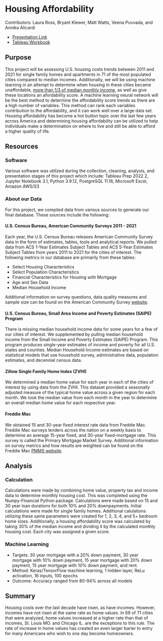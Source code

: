 # Housing Affordability
Contributors: Laura Ross, Bryant Klewer, Matt Watts, Veena Puvvada, and Annika Alicardi

* [Presentation Link](https://docs.google.com/presentation/d/10ihHbhPH5w8b3enussh1Tu3RalZYbiRg6_Voe1-td5E/edit?usp=sharing)
* [Tableau Workbook](https://public.tableau.com/app/profile/laura.ross4379/viz/HousingAffordability2011-2021Draft/AffordabilityHeatMap)

## Purpose
This project will be assessing U.S. housing costs trends between 2011 and 2021 for single family homes and apartments in 71 of the most populated cities compared to median incomes. Additionally, we will be using machine learning in an attempt to determine when housing in these cities became unaffordable, [more than 1/3 of median monthly income](https://www.huduser.gov/portal/pdredge/pdr-edge-featd-article-081417.html), as well as give these locations an afordability score. A machine learning neural network will be the best method to determine the affordability score trends as there are a high number of variables. This method can rank each variables contribution to the affordability, and it can work well over a large data set. Housing affordability has become a hot button topic over the last few years across America and determining housing affordability can be utilized to help individuals make a determination on where to live and still be able to afford a higher quality of life.

## Resources

### Software
Various software was utilized during the collection, cleaning, analysis, and presentation stages of this project which include:
Tableau Prep 2022.2, Jupyter Notebook 3.1, Python 3.9.12, PostgreSQL 11.16, Microsoft Excel, Amazon AWS/S3

### About our Data
For this project, we compiled data from various sources to generate our final database. These sources include the following:

#### U.S. Census Bureau, American Community Surveys 2011 - 2021
Each year, the U.S. Census Bureau releases American Community Survey data in the form of estimates, tables, tools and analytical reports. We pulled data from ACS 1-Year Estimates Subject Tables and ACS 5-Year Estimates Subject Tables from years 2011 to 2021 for the cities of interest. The following metrics in our database are primarily from these tables:
* Select Housing Characteristics
* Select Population Characteristics
* Financial Characteristics for Housing with Mortgage
* Age and Sex Data
* Median Household Income

Additional information on survey questions, data quality measures and sample size can be found on the American Community Survey [website](https://www.census.gov/programs-surveys/acs/about/top-questions-about-the-survey.html). 

#### U.S. Census Bureau, Small Area Income and Poverty Estimates (SAIPE) Program
There is missing median household income data for some years for a few of our cities of interest. We supplemented by pulling median household income from the Small Income and Poverty Estimates (SAIPE) Program. This program produces single-year estimates of income and poverty for all U.S. states and counties. Median Household Income estimates are based on statistical models that use household survey, administrative data, population estimates, and decennial census data. 

#### Zillow Single Family Home Index (ZVHI)
We determined a median home value for each year in each of the cities of interest by using data from the ZVHI. This dataset provided a seasonally adjusted measure of the typical home value across a given region for each month. We took the median value from each month in the year to determine an overall median home value for each respective year.  

#### Freddie Mac
We obtained 15 and 30-year fixed interest rate data from Freddie Mac. Freddie Mac surveys lenders across the nation on a weekly basis to determine an average 15-year fixed, and 30-year fixed-mortgage rate. This survey is called the Primary Mortgage Market Survey. Additional information on survey metrics and how results are weighted can be found on the Freddie Mac [PMMS website](https://www.freddiemac.com/pmms). 

## Analysis

### Calculation
Calculations were made by combining home value, property tax and income data to determine monthly housing cost. This was completed using the Numpy-Financial Python package. Calculations were made based on 15 and 30 year loan durations for both 10% and 20% downpayments. Initial calculations were made for single family homes. Additional calulations utilizing these same parameters were created for 1, 2, 3, 4, and 5+ bedroom home sizes. Additionally, a housing affordability score was calculated by taking 30% of the median income and dividing it by the calculated monthly housing cost. Each city was assigned a given score. 

### Machine Learning
* Targets: 30 year mortgage with a 20% down payment, 30 year mortgage with 10% down payment, 15 year mortgage with 20% down payment, 15 year mortgage with 10% down payment, and rent. 
* Method: Keras/TensorFlow machine learning, 1 hidden layer, ReLu activation, 16 inputs, 100 epochs
* Outcome: Accuracy ranged from 80-94% across all models

## Summary
Housing costs over the last decade have risen, as have incomes. However, incomes have not risen at the same rate as home values. In 69 of 71 cities that were analyzed, home values increased at a higher rate than that of incomes, St. Louis MO. and Chicago IL. are the exceptions to this rule. The rate of increase in home values has created an even larger barier to entry for many Americans who wish to one day become homeowners.
